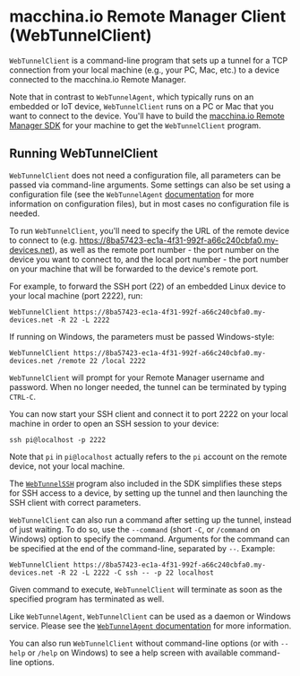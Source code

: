 # macchina.io Remote Manager Client (WebTunnelClient)

`WebTunnelClient` is a command-line program that sets up a tunnel for a TCP connection from your
local machine (e.g., your PC, Mac, etc.) to a device connected to the macchina.io
Remote Manager.

Note that in contrast to `WebTunnelAgent`, which typically runs on an embedded or IoT
device, `WebTunnelClient` runs on a PC or Mac that you want to connect to the
device. You'll have to build the [macchina.io Remote Manager SDK](../../README.md)
for your machine to get the `WebTunnelClient` program.

## Running WebTunnelClient

`WebTunnelClient` does not need a configuration file, all parameters can be passed
via command-line arguments. Some settings can also be set using a configuration file
(see the `WebTunnelAgent` [documentation](../WebTunnelAgent/README.md) for more
information on configuration files), but in most cases no configuration file is needed.

To run `WebTunnelClient`, you'll need to specify the URL of the remote device to connect
to (e.g. https://8ba57423-ec1a-4f31-992f-a66c240cbfa0.my-devices.net), as well as
the remote port number - the port number on the device you want to connect to, and the
local port number - the port number on your machine that will be forwarded to the device's
remote port.

For example, to forward the SSH port (22) of an embedded Linux device to your local
machine (port 2222), run:

```
WebTunnelClient https://8ba57423-ec1a-4f31-992f-a66c240cbfa0.my-devices.net -R 22 -L 2222
```

If running on Windows, the parameters must be passed Windows-style:

```
WebTunnelClient https://8ba57423-ec1a-4f31-992f-a66c240cbfa0.my-devices.net /remote 22 /local 2222
```

`WebTunnelClient` will prompt for your Remote Manager username and password.
When no longer needed, the tunnel can be terminated by typing `CTRL-C`.

You can now start your SSH client and connect it to port 2222 on your local machine
in order to open an SSH session to your device:

```
ssh pi@localhost -p 2222
```

Note that `pi` in `pi@localhost` actually refers to the `pi` account on the
remote device, not your local machine.

The [`WebTunnelSSH`](../WebTunnelSSH/README.md) program also included in the
SDK simplifies these steps for SSH access to a device, by setting up the tunnel
and then launching the SSH client with correct parameters.

`WebTunnelClient` can also run a command after setting up the tunnel, instead of just
waiting. To do so, use the `--command` (short `-C`, or `/command` on Windows) option
to specify the command. Arguments for the command can be specified at the end of the
command-line, separated by `--`. Example:

```
WebTunnelClient https://8ba57423-ec1a-4f31-992f-a66c240cbfa0.my-devices.net -R 22 -L 2222 -C ssh -- -p 22 localhost
```

Given command to execute, `WebTunnelClient` will terminate as soon as the specified program has
terminated as well.

Like `WebTunnelAgent`, `WebTunnelClient` can be used as a daemon or Windows service.
Please see the [`WebTunnelAgent` documentation](../WebTunnelAgent/README.md) for more information.

You can also run `WebTunnelClient` without command-line options (or with `--help`
or `/help` on Windows) to see a help screen with available command-line options.
